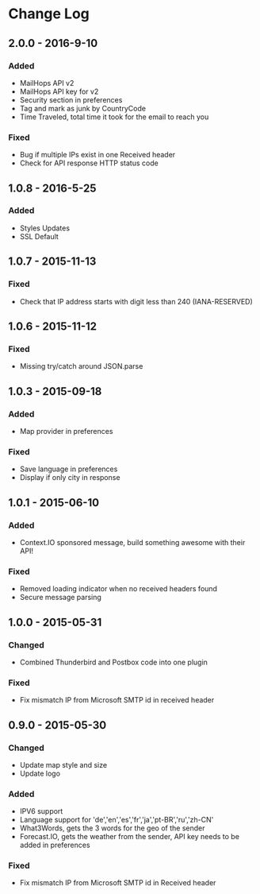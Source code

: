 # Change Log

## 2.0.0 - 2016-9-10

### Added
- MailHops API v2
- MailHops API key for v2
- Security section in preferences
- Tag and mark as junk by CountryCode
- Time Traveled, total time it took for the email to reach you

### Fixed
- Bug if multiple IPs exist in one Received header
- Check for API response HTTP status code


## 1.0.8 - 2016-5-25

### Added
- Styles Updates
- SSL Default

## 1.0.7 - 2015-11-13

### Fixed
- Check that IP address starts with digit less than 240 (IANA-RESERVED)


## 1.0.6 - 2015-11-12

### Fixed
- Missing try/catch around JSON.parse


## 1.0.3 - 2015-09-18

### Added
- Map provider in preferences

### Fixed
- Save language in preferences
- Display if only city in response


## 1.0.1 - 2015-06-10
### Added
- Context.IO sponsored message, build something awesome with their API!

### Fixed
- Removed loading indicator when no received headers found
- Secure message parsing


## 1.0.0 - 2015-05-31
### Changed
- Combined Thunderbird and Postbox code into one plugin

### Fixed
- Fix mismatch IP from Microsoft SMTP id in received header


## 0.9.0 - 2015-05-30
### Changed
- Update map style and size
- Update logo

### Added
- IPV6 support
- Language support for 'de','en','es','fr','ja','pt-BR','ru','zh-CN'
- What3Words, gets the 3 words for the geo of the sender
- Forecast.IO, gets the weather from the sender, API key needs to be added in preferences

### Fixed
- Fix mismatch IP from Microsoft SMTP id in Received header

